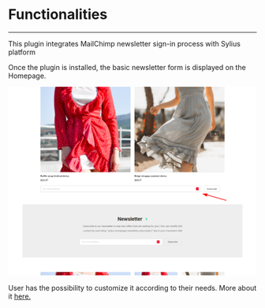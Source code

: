 # Functionalities

---

This plugin integrates MailChimp newsletter sign-in process with Sylius platform

Once the plugin is installed, the basic newsletter form is displayed on the Homepage.

<div align="center">
    <img src="./images/mailchimp.png"/>
</div>

User has the possibility to customize it according to their needs. More about it [here.](https://github.com/BitBagCommerce/SyliusMailChimpPlugin/blob/master/doc/customization.md)


